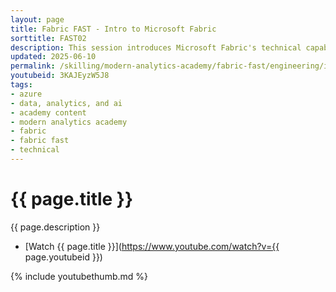 ```yaml
---
layout: page
title: Fabric FAST - Intro to Microsoft Fabric
sorttitle: FAST02
description: This session introduces Microsoft Fabric's technical capabilities, with a demo of data integration and reporting.
updated: 2025-06-10
permalink: /skilling/modern-analytics-academy/fabric-fast/engineering/intro
youtubeid: 3KAJEyzW5J8
tags: 
- azure
- data, analytics, and ai
- academy content
- modern analytics academy
- fabric
- fabric fast
- technical
---
```


# {{ page.title }}

{{ page.description }}

* [Watch {{ page.title }}](https://www.youtube.com/watch?v={{ page.youtubeid }})

{% include youtubethumb.md %}
